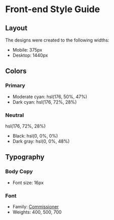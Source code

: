# Front-end Style Guide

## Layout

The designs were created to the following widths:

- Mobile: 375px
- Desktop: 1440px

## Colors

### Primary

- Moderate cyan: hsl(176, 50%, 47%)
- Dark cyan: hsl(176, 72%, 28%)

### Neutral
hsl(176, 72%, 28%)
- Black: hsl(0, 0%, 0%)
- Dark gray: hsl(0, 0%, 48%)

## Typography

### Body Copy

- Font size: 16px

### Font

- Family: [Commissioner](https://fonts.google.com/specimen/Commissioner)
- Weights: 400, 500, 700
